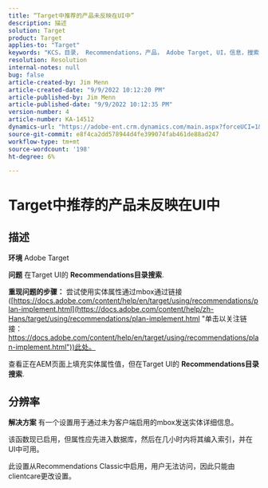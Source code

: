 ```yaml
---
title: “Target中推荐的产品未反映在UI中”
description: 描述
solution: Target
product: Target
applies-to: "Target"
keywords: "KCS，目录， Recommendations，产品， Adobe Target, UI，信息，搜索"
resolution: Resolution
internal-notes: null
bug: false
article-created-by: Jim Menn
article-created-date: "9/9/2022 10:12:20 PM"
article-published-by: Jim Menn
article-published-date: "9/9/2022 10:12:35 PM"
version-number: 4
article-number: KA-14512
dynamics-url: "https://adobe-ent.crm.dynamics.com/main.aspx?forceUCI=1&pagetype=entityrecord&etn=knowledgearticle&id=8c8b7b73-8c30-ed11-9db1-0022480866ad"
source-git-commit: e8f4ca2dd578944d4fe399074fab461de88ad247
workflow-type: tm+mt
source-wordcount: '198'
ht-degree: 6%

---
```


# Target中推荐的产品未反映在UI中

## 描述


<b>环境</b>
Adobe Target

<b>问题</b>
在Target UI的 <b>Recommendations</b><b>目录搜索</b>.

<b>重现问题的步骤：</b>
尝试使用实体属性通过mbox通过链接([https://docs.adobe.com/content/help/en/target/using/recommendations/plan-implement.html](https://docs.adobe.com/content/help/zh-Hans/target/using/recommendations/plan-implement.html "单击以关注链接：https://docs.adobe.com/content/help/en/target/using/recommendations/plan-implement.html"))此处。


查看正在AEM页面上填充实体属性值，但在Target UI的 <b>Recommendations</b><b>目录搜索</b>.


## 分辨率


<b>解决方案</b>
有一个设置用于通过未为客户端启用的mbox发送实体详细信息。

该函数现已启用，但属性应先进入数据库，然后在几小时内将其编入索引，并在UI中可用。

此设置从Recommendations Classic中启用，用户无法访问，因此只能由clientcare更改设置。
